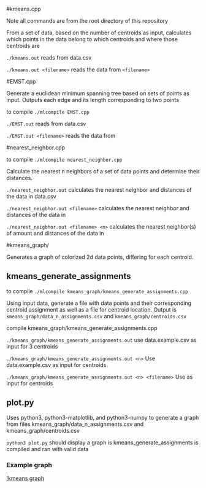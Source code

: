 #kmeans.cpp

Note all commands are from the root directory of this repository

From a set of data, based on the number of centroids as input, 
calculates which points in the data belong to which centroids and where 
those centroids are

`./kmeans.out`
reads from data.csv

`./kmeans.out <filename>`
reads the data from `<filename>`



#EMST.cpp

Generate a euclidean minimum spanning tree based on sets of points as input. Outputs each edge and its length corresponding to two points

to compile
`./mlcompile EMST.cpp`

`./EMST.out`
reads from data.csv

`./EMST.out <filename>`
reads the data from <filename>

#nearest_neighbor.cpp

to compile
`./mlcompile nearest_neighbor.cpp`

Calculate the nearest n neighbors of a set of data points and determine their distances.

`./nearest_neigbhor.out`
calculates the nearest neighbor and distances of the data in data.csv

`./nearest_neigbhor.out <filename>`
calculates the nearest neighbor and distances of the data in <filename>

`./nearest_neigbhor.out <filename> <n>`
calculates the nearest neighbor(s) of amount <n> and distances of the data in <filename>


#kmeans_graph/

Generates a graph of colorized 2d data points, differing for each centroid.

## kmeans_generate_assignments

to compile
`./mlcompile kmeans_graph/kmeans_generate_assignments.cpp`

Using input data, generate a file with data points and their corresponding centroid assignment as well as a file for centroid location.
Output is `kmeans_graph/data_n_assignments.csv` and `kmeans_graph/centroids.csv`

compile kmeans_graph/kmeans_generate_assignments.cpp

`./kmeans_graph/kmeans_generate_assignments.out`
use data.example.csv as input for 3 centroids

`./kmeans_graph/kmeans_generate_assignments.out <n>`
Use data.example.csv as input for <n> centroids

`./kmeans_graph/kmeans_generate_assignments.out <n> <filename>`
Use <filename> as input for <n> centroids

## plot.py

Uses python3, python3-matplotlib, and python3-numpy to generate a graph from files kmeans_graph/data_n_assignments.csv and kmeans_graph/centroids.csv

`python3 plot.py`
should display a graph is kmeans_generate_assignments is compiled and ran with valid data

### Example graph
[!kmeans graph](./kmeans_graph/matplotlib_example_graph.png)
